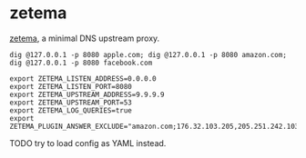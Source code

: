 # zetema

[zetema](https://www.pagat.com/invented/zetema.html), a minimal DNS upstream proxy.

```
dig @127.0.0.1 -p 8080 apple.com; dig @127.0.0.1 -p 8080 amazon.com; dig @127.0.0.1 -p 8080 facebook.com
```

```
export ZETEMA_LISTEN_ADDRESS=0.0.0.0
export ZETEMA_LISTEN_PORT=8080
export ZETEMA_UPSTREAM_ADDRESS=9.9.9.9
export ZETEMA_UPSTREAM_PORT=53
export ZETEMA_LOG_QUERIES=true
export ZETEMA_PLUGIN_ANSWER_EXCLUDE="amazon.com;176.32.103.205,205.251.242.103"
```

TODO try to load config as YAML instead.
